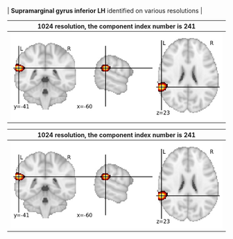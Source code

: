 


| **Supramarginal gyrus inferior LH** identified on various resolutions |

| 1024 resolution, the component index number is 241|  
|:---:|  
| ![Component 1024](../1024/final/241.jpg "From component 1024: Supramarginal gyrus inferior LH") |

| 1024 resolution, the component index number is 241|  
|:---:|  
| ![Component 1024](../1024/final/241.jpg "From component 1024: Supramarginal gyrus inferior LH") |